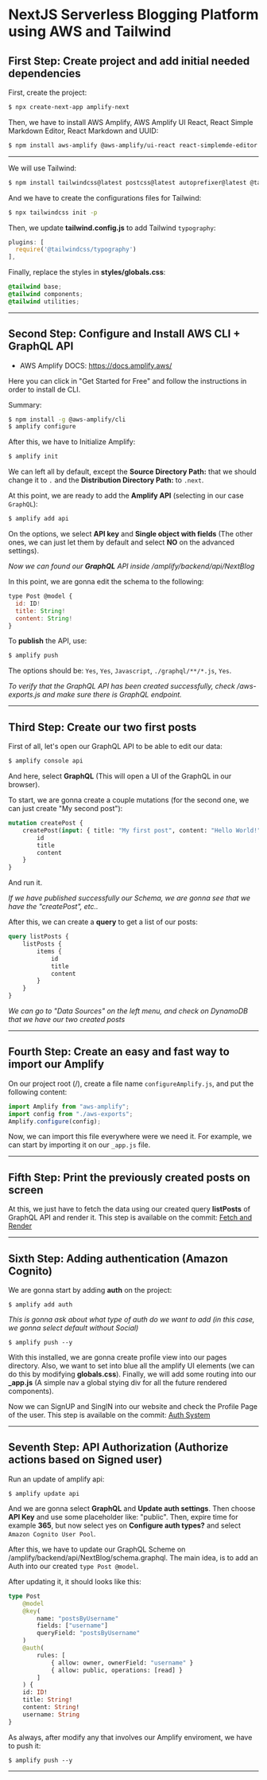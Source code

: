 # NextJS Serverless Blogging Platform using AWS and Tailwind

## First Step: Create project and add initial needed dependencies

First, create the project:

```bash
$ npx create-next-app amplify-next
```

Then, we have to install AWS Amplify, AWS Amplify UI React, React Simple Markdown Editor, React Markdown and UUID:

```bash
$ npm install aws-amplify @aws-amplify/ui-react react-simplemde-editor react-markdown uuid
```

---

We will use Tailwind:

```bash
$ npm install tailwindcss@latest postcss@latest autoprefixer@latest @tailwindcss/typography
```

And we have to create the configurations files for Tailwind:

```bash
$ npx tailwindcss init -p
```

Then, we update **tailwind.config.js** to add Tailwind `typography`:

```js
plugins: [
  require('@tailwindcss/typography')
],
```

Finally, replace the styles in **styles/globals.css**:

```css
@tailwind base;
@tailwind components;
@tailwind utilities;
```

---

## Second Step: Configure and Install AWS CLI + GraphQL API

-   AWS Amplify DOCS: https://docs.amplify.aws/

Here you can click in "Get Started for Free" and follow the instructions in order to install de CLI.

Summary:

```bash
$ npm install -g @aws-amplify/cli
$ amplify configure
```

After this, we have to Initialize Amplify:

```bash
$ amplify init
```

We can left all by default, except the **Source Directory Path:** that we should change it to `.` and the **Distribution Directory Path:** to `.next`.

At this point, we are ready to add the **Amplify API** (selecting in our case `GraphQL`):

```bash
$ amplify add api
```

On the options, we select **API key** and **Single object with fields** (The other ones, we can just let them by default and select **NO** on the advanced settings).

_Now we can found our **GraphQL** API inside /amplify/backend/api/NextBlog_

In this point, we are gonna edit the schema to the following:

```js
type Post @model {
  id: ID!
  title: String!
  content: String!
}
```

To **publish** the API, use:

```bash
$ amplify push
```

The options should be: `Yes`, `Yes`, `Javascript`, `./graphql/**/*.js`, `Yes`.

_To verify that the GraphQL API has been created successfully, check /aws-exports.js and make sure there is GraphQL endpoint._

---

## Third Step: Create our two first posts

First of all, let's open our GraphQL API to be able to edit our data:

```bash
$ amplify console api
```

And here, select **GraphQL** (This will open a UI of the GraphQL in our browser).

To start, we are gonna create a couple mutations (for the second one, we can just create "My second post"):

```graphql
mutation createPost {
	createPost(input: { title: "My first post", content: "Hello World!" }) {
		id
		title
		content
	}
}
```

And run it.

_If we have published successfully our Schema, we are gonna see that we have the "createPost", etc.._

After this, we can create a **query** to get a list of our posts:

```graphql
query listPosts {
	listPosts {
		items {
			id
			title
			content
		}
	}
}
```

_We can go to "Data Sources" on the left menu, and check on DynamoDB that we have our two created posts_

---

## Fourth Step: Create an easy and fast way to import our Amplify

On our project root (/), create a file name `configureAmplify.js`, and put the following content:

```js
import Amplify from "aws-amplify";
import config from "./aws-exports";
Amplify.configure(config);
```

Now, we can import this file everywhere were we need it. For example, we can start by importing it on our `_app.js` file.

---

## Fifth Step: Print the previously created posts on screen

At this, we just have to fetch the data using our created query **listPosts** of GraphQL API and render it.
This step is available on the commit: [Fetch and Render](https://github.com/SpykeRel04D/next-serverless-blogging-platform-tailwind-aws/commit/0fbf57a2a501a6a63f520ebcd26e77e858319fad)

---

## Sixth Step: Adding authentication (Amazon Cognito)

We are gonna start by adding **auth** on the project:

```
$ amplify add auth
```

_This is gonna ask about what type of auth do we want to add (in this case, we gonna select default without Social)_

```
$ amplify push --y
```

With this installed, we are gonna create profile view into our pages directory.
Also, we want to set into blue all the amplify UI elements (we can do this by modifying **globals.css**).
Finally, we will add some routing into our **\_app.js** (A simple nav a global stying div for all the future rendered components).

Now we can SignUP and SingIN into our website and check the Profile Page of the user.
This step is available on the commit: [Auth System](https://github.com/SpykeRel04D/next-serverless-blogging-platform-tailwind-aws/tree/b5af102766e622f8a9857b52604e06b7930f2857)

---

## Seventh Step: API Authorization (Authorize actions based on Signed user)

Run an update of amplify api:

```
$ amplify update api
```

And we are gonna select **GraphQL** and **Update auth settings**. Then choose **API Key** and use some placeholder like: "public".
Then, expire time for example **365**, but now select yes on **Configure auth types?** and select `Amazon Cognito User Pool`.

After this, we have to update our GraphQL Scheme on /amplify/backend/api/NextBlog/schema.graphql.
The main idea, is to add an Auth into our created `type Post @model`.

After updating it, it should looks like this:

```graphql
type Post
	@model
	@key(
		name: "postsByUsername"
		fields: ["username"]
		queryField: "postsByUsername"
	)
	@auth(
		rules: [
			{ allow: owner, ownerField: "username" }
			{ allow: public, operations: [read] }
		]
	) {
	id: ID!
	title: String!
	content: String!
	username: String
}
```

As always, after modify any that involves our Amplify enviroment, we have to push it:

```
$ amplify push --y
```

---
